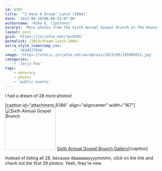 ```yaml
---
id: 8385
title: '"I Have A Dream" Lunch (2004)'
date: '2013-09-26T08:00:55-07:00'
authorname: 'Mika E. (Ipstenu)'
excerpt: 'More photos from the Sixth Annual Gospel Brunch at The House Of Blues in Hollywood, 2004.'
layout: post
guid: 'https://jorjafox.net/?p=8385'
permalink: /2013/dream-lunch-2004/
astra_style_timestamp_css:
    - '1634577026'
image: 'https://static.jorjafox.net/wordpress/2013/09/105905011.jpg'
categories:
    - 'Jorja Fox'
tags:
    - advocacy
    - photos
    - 'public events'
---
```


I had a dream of 28 more photos!

[caption id="attachment_8386" align="aligncenter" width="167"]<a href="https://jorjafox.net/gallery/pub/advocacy/20040118-dream"><img class="size-thumbnail wp-image-8386 " alt="Sixth Annual Gospel Brunch" src="//static.jorjafox.net/wordpress/2013/09/105905011.jpg" width="167" height="140" /></a> <a href="https://jorjafox.net/gallery/pub/advocacy/20040118-dream/">Sixth Annual Gospel Brunch Gallery</a>[/caption]

Instead of listing all 28, because daaaaaayyyymmmn, click on the link and check out the first 28 photos. Yeah, they're new.
